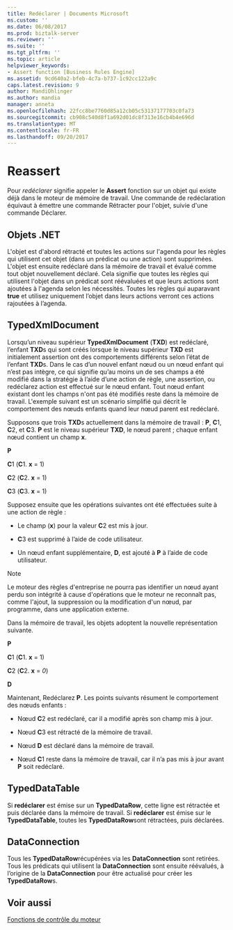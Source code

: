```yaml
---
title: Redéclarer | Documents Microsoft
ms.custom: ''
ms.date: 06/08/2017
ms.prod: biztalk-server
ms.reviewer: ''
ms.suite: ''
ms.tgt_pltfrm: ''
ms.topic: article
helpviewer_keywords:
- Assert function [Business Rules Engine]
ms.assetid: 9cd640a2-bfeb-4c7a-b737-1c92cc122a9c
caps.latest.revision: 9
author: MandiOhlinger
ms.author: mandia
manager: anneta
ms.openlocfilehash: 22fcc8be7760d85a12cb05c53137177703c0fa73
ms.sourcegitcommit: cb908c540d8f1a692d01dc8f313e16cb4b4e696d
ms.translationtype: MT
ms.contentlocale: fr-FR
ms.lasthandoff: 09/20/2017
---
```

# <a name="reassert"></a>Reassert
Pour *redéclarer* signifie appeler le **Assert** fonction sur un objet qui existe déjà dans le moteur de mémoire de travail. Une commande de redéclaration équivaut à émettre une commande Rétracter pour l'objet, suivie d'une commande Déclarer.  
  
## <a name="net-objects"></a>Objets .NET  
 L'objet est d'abord rétracté et toutes les actions sur l'agenda pour les règles qui utilisent cet objet (dans un prédicat ou une action) sont supprimées. L'objet est ensuite redéclaré dans la mémoire de travail et évalué comme tout objet nouvellement déclaré. Cela signifie que toutes les règles qui utilisent l'objet dans un prédicat sont réévaluées et que leurs actions sont ajoutées à l'agenda selon les nécessités. Toutes les règles qui auparavant **true** et utilisez uniquement l’objet dans leurs actions verront ces actions rajoutées à l’agenda.  
  
## <a name="typedxmldocument"></a>TypedXmlDocument  
 Lorsqu’un niveau supérieur **TypedXmlDocument** (**TXD**) est redéclaré, l’enfant **TXD**s qui sont créés lorsque le niveau supérieur **TXD** est initialement assertion ont des comportements différents selon l’état de l’enfant **TXD**s. Dans le cas d’un nouvel enfant nœud ou un nœud enfant qui n’est pas intègre, ce qui signifie qu’au moins un de ses champs a été modifié dans la stratégie à l’aide d’une action de règle, une assertion, ou redéclarez action est effectué sur le nœud enfant. Tout nœud enfant existant dont les champs n'ont pas été modifiés reste dans la mémoire de travail. L'exemple suivant est un scénario simplifié qui décrit le comportement des nœuds enfants quand leur nœud parent est redéclaré.  
  
 Supposons que trois **TXD**s actuellement dans la mémoire de travail : **P**, **C**1, **C**2, et **C**3. **P** est le niveau supérieur **TXD**, le nœud parent ; chaque enfant nœud contient un champ **x**.  
  
 **P**  
  
 **C**1 (**C**1. **x** = 1)  
  
 **C**2 (**C**2. **x** = 1)  
  
 **C**3 (**C**3. **x** = 1)  
  
 Supposez ensuite que les opérations suivantes ont été effectuées suite à une action de règle :  
  
-   Le champ (**x**) pour la valeur **C**2 est mis à jour.  
  
-   **C**3 est supprimé à l’aide de code utilisateur.  
  
-   Un nœud enfant supplémentaire, **D**, est ajouté à **P** à l’aide de code utilisateur.  
  
> [!NOTE]
>  Le moteur des règles d'entreprise ne pourra pas identifier un nœud ayant perdu son intégrité à cause d'opérations que le moteur ne reconnaît pas, comme l'ajout, la suppression ou la modification d'un nœud, par programme, dans une application externe.  
  
 Dans la mémoire de travail, les objets adoptent la nouvelle représentation suivante.  
  
 **P**  
  
 **C**1 (**C**1. **x** = 1)  
  
 **C**2 (**C**2. **x** = *0*)  
  
 **D**  
  
 Maintenant, Redéclarez **P**. Les points suivants résument le comportement des nœuds enfants :  
  
-   Nœud **C**2 est redéclaré, car il a modifié après son champ mis à jour.  
  
-   Nœud **C**3 est rétracté de la mémoire de travail.  
  
-   Nœud **D** est déclaré dans la mémoire de travail.  
  
-   Nœud **C**1 reste dans la mémoire de travail, car il n’a pas mis à jour avant **P** soit redéclaré.  
  
## <a name="typeddatatable"></a>TypedDataTable  
 Si **redéclarer** est émise sur un **TypedDataRow**, cette ligne est rétractée et puis déclarée dans la mémoire de travail. Si **redéclarer** est émise sur le **TypedDataTable**, toutes les **TypedDataRow**sont rétractées, puis déclarées.  
  
## <a name="dataconnection"></a>DataConnection  
 Tous les **TypedDataRow**récupérées via les **DataConnection** sont retirées. Tous les prédicats qui utilisent la **DataConnection** sont ensuite réévalués, à l’origine de la **DataConnection** pour être actualisé pour créer les **TypedDataRow**s.  
  
## <a name="see-also"></a>Voir aussi  
 [Fonctions de contrôle du moteur](../core/engine-control-functions.md)